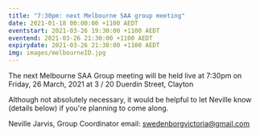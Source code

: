 ```yaml
---
title: "7:30pm: next Melbourne SAA group meeting"
date: 2021-01-18 00:00:00 +1100 AEDT
eventstart: 2021-03-26 19:30:00 +1100 AEDT
eventend: 2021-03-26 21:30:00 +1100 AEDT
expirydate: 2021-03-26 21:30:00 +1100 AEDT
img: images/melbourneID.jpg
---
```


The next Melbourne SAA Group meeting will be held live at 7:30pm on Friday, 26 March, 2021 at 3 / 20 Duerdin Street, Clayton

Although not absolutely necessary, it would be helpful to let Neville know (details below) if you're planning to come along.

Neville Jarvis, Group Coordinator
email: swedenborgvictoria@gmail.com